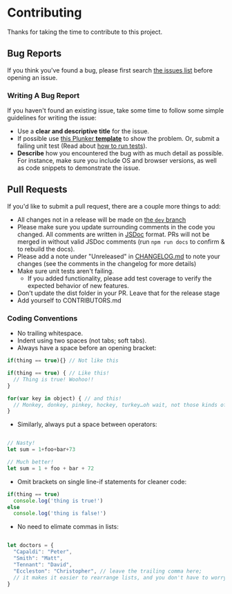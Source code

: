 # Contributing

Thanks for taking the time to contribute to this project.

## Bug Reports
If you think you've found a bug, please first search [the issues list](https://github.com/daviesgeek/restjs/issues) before opening an issue.

### Writing A Bug Report

If you haven't found an existing issue, take some time to follow some simple guidelines for writing the issue:

- Use a **clear and descriptive title** for the issue.
- If possible use [this Plunker **template**](http://plnkr.co/edit/s02mNeQfE8pLv07t4JJQ) to show the problem. Or, submit a failing unit test (Read about [how to run tests](https://github.com/daviesgeek/restjs/blob/master/README.md#tests)).
- **Describe** how you encountered the bug with as much detail as possible. For instance, make sure you include OS and browser versions, as well as code snippets to demonstrate the issue.

## Pull Requests

If you'd like to submit a pull request, there are a couple more things to add:

- All changes not in a release will be made on [the `dev` branch](https://github.com/daviesgeek/restjs/tree/dev)
- Please make sure you update surrounding comments in the code you changed. All comments are written in [JSDoc](http://usejsdoc.org/) format. PRs will not be merged in without valid JSDoc comments (run `npm run docs` to confirm & to rebuild the docs).
- Please add a note under "Unreleased" in [CHANGELOG.md](https://github.com/daviesgeek/restjs/blob/master/CHANGELOG.md) to note your changes (see the comments in the changelog for more details)
- Make sure unit tests aren't failing.
  - If you added functionality, please add test coverage to verify the expected behavior of new features.
- Don't update the dist folder in your PR. Leave that for the release stage
- Add yourself to CONTRIBUTORS.md

### Coding Conventions

- No trailing whitespace.
- Indent using two spaces (not tabs; soft tabs).
- Always have a space before an opening bracket: 

```js 
if(thing == true){} // Not like this

if(thing == true) { // Like this!
  // Thing is true! Woohoo!!
}

for(var key in object) { // and this!
  // Monkey, donkey, pinkey, hockey, turkey…oh wait, not those kinds of keys?
}
```

- Similarly, always put a space between operators:

```js

// Nasty!
let sum = 1+foo+bar+73

// Much better!
let sum = 1 + foo + bar + 72
```

- Omit brackets on single line-if statements for cleaner code:

```js
if(thing == true)
  console.log('thing is true!')
else
  console.log('thing is false!')

```

- No need to elimate commas in lists:

```js

let doctors = {
  "Capaldi": "Peter",
  "Smith": "Matt",
  "Tennant": "David",
  "Eccleston": "Christopher", // leave the trailing comma here;
  // it makes it easier to rearrange lists, and you don't have to worry about adding or removing the comma!
}

```